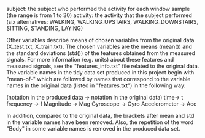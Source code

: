 subject: the subject who performed the activity for each window sample (the range is from 1 to 30)
activity: the activity that the subject performed (six alternatives: WALKING, WALKING_UPSTAIRS, WALKING_DOWNSTAIRS, SITTING, STANDING, LAYING)

Other variables describe means of chosen variables from the original data (X_test.txt, X_train.txt). The chosen variables are the means (mean()) and the standard deviations (std()) of the features obtained from the measured signals. For more information (e.g. units) about these features and measured signals, see the "features_info.txt" file related to the original data. The variable names in the tidy data set produced in this project begin with "mean-of-" which are followed by names that correspond to the variable names in the original data (listed in "features.txt") in the following way:

(notation in the produced data -> notation in the original data)
time-> t 
frequency -> f
Magnitude -> Mag
Gyroscope -> Gyro
Accelerometer -> Acc

In addition, compared to the original data, the brackets after mean and std in the variable names have been removed. Also, the repetition of the word "Body" in some variable names is removed in the produced data set.

